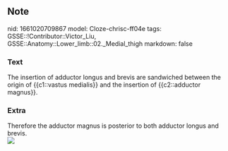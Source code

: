 ## Note
nid: 1661020709867
model: Cloze-chrisc-ff04e
tags: GSSE::!Contributor::Victor_Liu, GSSE::Anatomy::Lower_limb::02._Medial_thigh
markdown: false

### Text
The insertion of adductor longus and brevis are sandwiched between the origin of {{c1::vastus medialis}} and the insertion of {{c2::adductor magnus}}.

### Extra
<div>
  Therefore the adductor magnus is posterior to both adductor
  longus and brevis.
</div><img src=
"paste-76ec849e7e0c3085daa905288e5b26e509bb8530.jpg">
